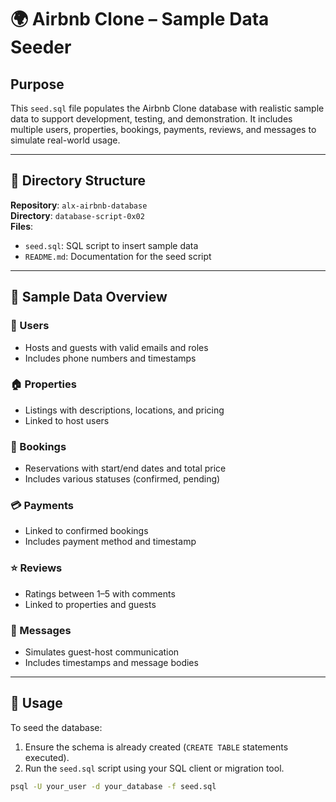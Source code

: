 # 🌍 Airbnb Clone – Sample Data Seeder

## Purpose

This `seed.sql` file populates the Airbnb Clone database with realistic sample data to support development, testing, and demonstration. It includes multiple users, properties, bookings, payments, reviews, and messages to simulate real-world usage.

---

## 📂 Directory Structure

**Repository**: `alx-airbnb-database`  
**Directory**: `database-script-0x02`  
**Files**:
- `seed.sql`: SQL script to insert sample data
- `README.md`: Documentation for the seed script

---

## 🧪 Sample Data Overview

### 👤 Users
- Hosts and guests with valid emails and roles
- Includes phone numbers and timestamps

### 🏠 Properties
- Listings with descriptions, locations, and pricing
- Linked to host users

### 📅 Bookings
- Reservations with start/end dates and total price
- Includes various statuses (confirmed, pending)

### 💳 Payments
- Linked to confirmed bookings
- Includes payment method and timestamp

### ⭐ Reviews
- Ratings between 1–5 with comments
- Linked to properties and guests

### 💬 Messages
- Simulates guest-host communication
- Includes timestamps and message bodies

---

## 🚀 Usage

To seed the database:

1. Ensure the schema is already created (`CREATE TABLE` statements executed).
2. Run the `seed.sql` script using your SQL client or migration tool.

```bash
psql -U your_user -d your_database -f seed.sql